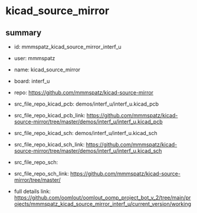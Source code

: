 # kicad_source_mirror
 
## summary 
* id: mmmspatz_kicad_source_mirror_interf_u
* user: mmmspatz
* name: kicad_source_mirror
* board: interf_u
* repo: https://github.com/mmmspatz/kicad-source-mirror
* src_file_repo_kicad_pcb: demos/interf_u/interf_u.kicad_pcb
* src_file_repo_kicad_pcb_link: https://github.com/mmmspatz/kicad-source-mirror/tree/master/demos/interf_u/interf_u.kicad_pcb
* src_file_repo_kicad_sch: demos/interf_u/interf_u.kicad_sch
* src_file_repo_kicad_sch_link: https://github.com/mmmspatz/kicad-source-mirror/tree/master/demos/interf_u/interf_u.kicad_sch

* src_file_repo_sch: 
* src_file_repo_sch_link: https://github.com/mmmspatz/kicad-source-mirror/tree/master/
* full details link: https://github.com/oomlout/oomlout_oomp_project_bot_v_2/tree/main/projects/mmmspatz_kicad_source_mirror_interf_u/current_version/working  







